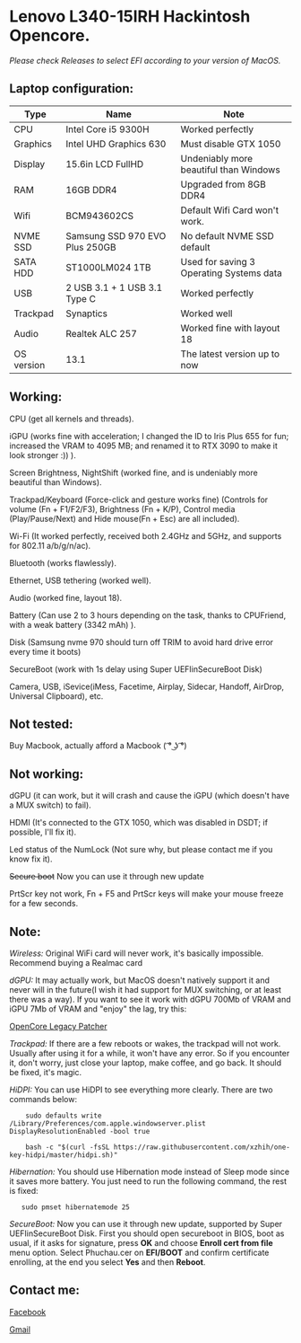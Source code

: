 # Lenovo L340-15IRH Hackintosh Opencore.

*Please check Releases to select EFI according to your version of MacOS.*

## Laptop configuration:
  | Type | Name | Note |
  | --- | --- | --- |
  | CPU | Intel Core i5 9300H | Worked perfectly |
  | Graphics | Intel UHD Graphics 630 | Must disable GTX 1050 |
  | Display | 15.6in LCD FullHD | Undeniably more beautiful than Windows |
  | RAM | 16GB DDR4 | Upgraded from 8GB DDR4 |
  | Wifi| BCM943602CS | Default Wifi Card won't work. |
  | NVME SSD| Samsung SSD 970 EVO Plus 250GB | No default NVME SSD default |
  | SATA HDD | ST1000LM024 1TB | Used for saving 3 Operating Systems data |
  | USB | 2 USB 3.1 + 1 USB 3.1 Type C | Worked perfectly |
  | Trackpad | Synaptics | Worked well |
  | Audio | Realtek ALC 257 | Worked fine with layout 18 |
  | OS version| 13.1 | The latest version up to now |
  


## Working:

  CPU (get all kernels and threads).
  
  iGPU (works fine with acceleration; I changed the ID to Iris Plus 655 for fun; increased the VRAM to 4095 MB; and renamed it to RTX 3090 to make it look stronger :)) ).
  
  Screen Brightness, NightShift (worked fine, and is undeniably more beautiful than Windows).
  
  Trackpad/Keyboard (Force-click and gesture works fine)
  (Controls for volume (Fn + F1/F2/F3), Brightness (Fn + K/P), Control media (Play/Pause/Next) and Hide mouse(Fn + Esc) are all included).
  
  Wi-Fi (It worked perfectly, received both 2.4GHz and 5GHz, and supports for 802.11 a/b/g/n/ac).
  
  Bluetooth (works flawlessly).
  
  Ethernet, USB tethering (worked well).
  
  Audio (worked fine, layout 18).
  
  Battery (Can use 2 to 3 hours depending on the task, thanks to CPUFriend, with a weak battery (3342 mAh) ).
  
  Disk (Samsung nvme 970 should turn off TRIM to avoid hard drive error every time it boots)
  
  SecureBoot (work with 1s delay using Super UEFIinSecureBoot Disk)
  
  Camera, USB, iSevice(iMess, Facetime, Airplay, Sidecar, Handoff, AirDrop, Universal Clipboard), etc.
  
## Not tested:

  Buy Macbook, actually afford a Macbook ( ͡° ͜ʖ ͡°)

## Not working:

  dGPU (it can work, but it will crash and cause the iGPU (which doesn't have a MUX switch) to fail).
  
  HDMI (It's connected to the GTX 1050, which was disabled in DSDT; if possible, I'll fix it).
  
  Led status of the NumLock (Not sure why, but please contact me if you know fix it).
  
  ~~Secure boot~~ Now you can use it through new update
  
  PrtScr key not work, Fn + F5 and PrtScr keys will make your mouse freeze for a few seconds.
  
## Note:
  
  *Wireless:*
  Original WiFi card will never work, it's basically impossible. Recommend buying a Realmac card
  
  *dGPU:*
  It may actually work, but MacOS doesn't natively support it and never will in the future(I wish it had support for MUX switching, or at least there was a way). If you want to see it work with dGPU 700Mb of VRAM and iGPU 7Mb of VRAM and "enjoy" the lag, try this:
  
  [OpenCore Legacy Patcher](https://github.com/dortania/OpenCore-Legacy-Patcher)
     
  *Trackpad:*
  If there are a few reboots or wakes, the trackpad will not work. Usually after using it for a while, it won't have any error. So if you encounter it, don't worry, just close your laptop, make coffee, and go back. It should be fixed, it's magic.
  
  *HiDPI:*
    You can use HiDPI to see everything more clearly. There are two commands below:
  ```
      sudo defaults write /Library/Preferences/com.apple.windowserver.plist DisplayResolutionEnabled -bool true
  ```
    
  ```
      bash -c "$(curl -fsSL https://raw.githubusercontent.com/xzhih/one-key-hidpi/master/hidpi.sh)"
  ```
  
  *Hibernation:*
  You should use Hibernation mode instead of Sleep mode since it saves more battery. You just need to run the following command, the rest is fixed:
   ```
      sudo pmset hibernatemode 25
  ```
  *SecureBoot:*
  Now you can use it through new update, supported by Super UEFIinSecureBoot Disk. First you should open secureboot in BIOS, boot as usual, if it asks for  signature, press **OK** and choose **Enroll cert from file** menu option. Select Phuchau.cer on **EFI/BOOT** and confirm certificate enrolling, at the end you select **Yes** and then **Reboot**.

  
## Contact me:

  [Facebook](https://www.facebook.com/phuchau.developer)
  
  [Gmail](MAILTO:phuchau.developer@gmail.com)
